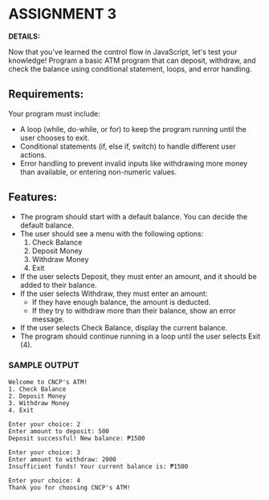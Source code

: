 # ASSIGNMENT 3
**DETAILS:**

Now that you've learned the control flow in JavaScript, let's test your knowledge! Program a basic ATM program that can deposit, withdraw, and check the balance using conditional statement, loops, and error handling.

## Requirements:
Your program must include:
- A loop (while, do-while, or for) to keep the program running until the user chooses to exit.
- Conditional statements (if, else if, switch) to handle different user actions.
- Error handling to prevent invalid inputs like withdrawing more money than available, or entering non-numeric values.

## Features:
- The program should start with a default balance. You can decide the default balance.
- The user should see a menu with the following options:
  1. Check Balance
  2. Deposit Money
  3. Withdraw Money
  4. Exit
- If the user selects Deposit, they must enter an amount, and it should be added to their balance.
- If the user selects Withdraw, they must enter an amount:
  - If they have enough balance, the amount is deducted.
  - If they try to withdraw more than their balance, show an error message.
- If the user selects Check Balance, display the current balance.
- The program should continue running in a loop until the user selects Exit (4).

### SAMPLE OUTPUT
```pgsql
Welcome to CNCP's ATM!  
1. Check Balance  
2. Deposit Money  
3. Withdraw Money  
4. Exit  

Enter your choice: 2  
Enter amount to deposit: 500  
Deposit successful! New balance: ₱1500  

Enter your choice: 3  
Enter amount to withdraw: 2000  
Insufficient funds! Your current balance is: ₱1500  

Enter your choice: 4  
Thank you for choosing CNCP's ATM!  
```
